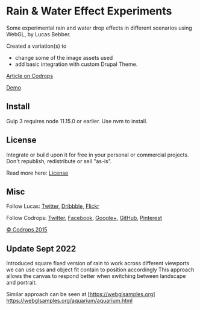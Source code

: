 
# Rain & Water Effect Experiments

Some experimental rain and water drop effects in different scenarios using WebGL, by Lucas Bebber.

Created a variation(s) to 
- change some of the image assets used
- add basic integration with custom Drupal Theme.

[Article on Codrops](http://tympanus.net/codrops/?p=25417)

[Demo](http://tympanus.net/Development/RainEffect/)


## Install

Gulp 3 requires node 11.15.0 or earlier. Use nvm to install.

## License

Integrate or build upon it for free in your personal or commercial projects. Don't republish, redistribute or sell "as-is". 

Read more here: [License](http://tympanus.net/codrops/licensing/)

## Misc

Follow Lucas: [Twitter](http://twitter.com/lucasbebber), [Dribbble](https://dribbble.com/lbebber), [Flickr](https://www.flickr.com/lbebber) 

Follow Codrops: [Twitter](http://www.twitter.com/codrops), [Facebook](http://www.facebook.com/pages/Codrops/159107397912), [Google+](https://plus.google.com/101095823814290637419), [GitHub](https://github.com/codrops), [Pinterest](http://www.pinterest.com/codrops/)

[© Codrops 2015](http://www.codrops.com)

## Update Sept 2022
Introduced square fixed version of rain to work across different viewports
we can use css and object fit contain to position accordingly
This approach allows the canvas to respond better when switching between 
landscape and portrait.

Similar approach can be seen at [https://webglsamples.org] https://webglsamples.org/aquarium/aquarium.html




